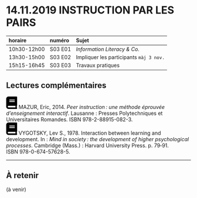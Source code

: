 # 14.11.2019 INSTRUCTION PAR LES PAIRS

| horaire | numéro | Sujet |
| :------ | :----- | :---- |
| 10h30-12h00 | S03 E01 | *Information Literacy & Co.* |
| 13h30-15h00 | S03 E02 | Impliquer les participants `màj 3 nov.` |
| 15h15-16h45 | S03 E03 | Travaux pratiques |


## Lectures complémentaires

![book](img/book-solid.svg) MAZUR, Eric, 2014. *Peer instruction : une méthode éprouvée d’enseignement interactif*. Lausanne : Presses Polytechniques et Universitaires Romandes. ISBN 978-2-88915-082-3.   
![book](img/book-solid.svg) VYGOTSKY, Lev S., 1978. Interaction between learning and development. In : *Mind in society : the development of higher psychological processes*. Cambridge (Mass.) : Harvard University Press. p. 79‑91. ISBN 978-0-674-57628-5.

---

## À retenir

(à venir)
